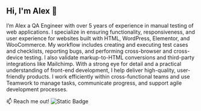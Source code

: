 ## Hi, I'm Alex 👋

I’m Alex a QA Engineer with over 5 years of experience in manual testing of web applications. I specialize in ensuring functionality, responsiveness, and user experience for websites built with HTML, WordPress, Elementor, and WooCommerce. My workflow includes creating and executing test cases and checklists, reporting bugs, and performing cross-browser and cross-device testing. I also validate markup-to-HTML conversions and third-party integrations like Mailchimp. With a strong eye for detail and a practical understanding of front-end development, I help deliver high-quality, user-friendly products. I work efficiently within cross-functional teams and use Teamwork to manage tasks, communicate progress, and support agile development processes.

:mailbox: Reach me out!
![Static Badge](https://img.shields.io/badge/Alex%20Kuchkov%20-%20%23EA4335?style=flat&logo=gmail&logoColor=%23EA4335&labelColor=%230B0D0E&color=%230B0D0E&link=mailto%3Aalexku4kov%40gmail..com)
